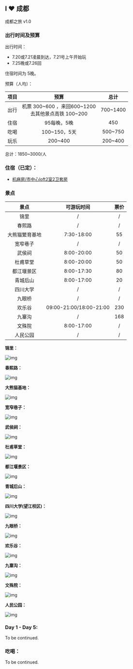 ## I  ❤ 成都

成都之旅 v1.0

### 出行时间及预算

出行时间：

- 7.20或7.21凌晨到达，7.21号上午开始玩
- 7.25晚或7.26回

住宿时间为 5晚。

预算（人均）：

| 项目 |                          预算                           |   总计   |
| :--: | :-----------------------------------------------------: | :------: |
| 出行 | 机票 300~600 ，来回600~1200<br />去其他景点高铁 100~200 | 700~1400 |
| 住宿 |                       95每晚，5晚                       |   450    |
| 吃喝 |                      100~150，5天                       | 500~750  |
| 玩乐 |                         200~400                         | 200~400  |

总计：1850~3000/人



### 住宿（已定）：

- [机麻房/市中心loft2室2卫套房](http://dpurl.cn/W5ae9kT)  

  



### 景点

|      景点      |       可游玩时间        | 票价 |
| :------------: | :---------------------: | :--: |
|      锦里      |            /            |  /   |
|     春熙路     |            /            |  /   |
| 大熊猫繁育基地 |       7:30-18:00        |  55  |
|    宽窄巷子    |            /            |  /   |
|     武侯祠     |       8:00-20:00        |  50  |
|    杜甫草堂    |       8:00-20:00        |  50  |
|   都江堰景区   |       8:00-17:30        |  80  |
|    青城后山    |       8:00-17:00        |  20  |
|    四川大学    |            /            |  /   |
|     九眼桥     |            /            |  /   |
|     欢乐谷     | 09:00-21:00/18:00-21:00 | 230  |
|     九寨沟     |            /            | 168  |
|     文殊院     |       8:00-17:00        |  /   |
|    人民公园    |            /            |  /   |



**锦里：**

![img](https://b1-q.mafengwo.net/s11/M00/D4/28/wKgBEFtlvWWAUOxHACfN0YRJhjI00.jpeg?imageMogr2%2Fthumbnail%2F%21690x370r%2Fgravity%2FCenter%2Fcrop%2F%21690x370%2Fquality%2F100)

**春熙路：**

![img](https://b1-q.mafengwo.net/s11/M00/61/6A/wKgBEFtsXoSADrgpABx1EhcEWyY05.jpeg?imageMogr2%2Fthumbnail%2F%21690x370r%2Fgravity%2FCenter%2Fcrop%2F%21690x370%2Fquality%2F100)

**大熊猫基地：**

![img](https://p1-q.mafengwo.net/s9/M00/99/04/wKgBs1fYx3qADOEbAAtEDC3KXNo01.jpeg?imageMogr2%2Fthumbnail%2F%21690x370r%2Fgravity%2FCenter%2Fcrop%2F%21690x370%2Fquality%2F100)



**宽窄巷子：**

![img](https://b1-q.mafengwo.net/s11/M00/12/5A/wKgBEFti5iSAI2WlAC2l_DlLSvo32.jpeg?imageMogr2%2Fthumbnail%2F%21690x370r%2Fgravity%2FCenter%2Fcrop%2F%21690x370%2Fquality%2F100)

**武侯祠：**

![img](https://b1-q.mafengwo.net/s11/M00/3B/41/wKgBEFpTIjaADHLRAAbM9KsUwLs31.jpeg?imageMogr2%2Fthumbnail%2F%21690x370r%2Fgravity%2FCenter%2Fcrop%2F%21690x370%2Fquality%2F100)

**杜甫草堂：**

![img](https://b1-q.mafengwo.net/s11/M00/A4/4C/wKgBEFrfLwuAer6UABLDEoIcSAw45.jpeg?imageMogr2%2Fthumbnail%2F%21690x370r%2Fgravity%2FCenter%2Fcrop%2F%21690x370%2Fquality%2F100)

**都江堰景区：**

![img](https://n1-q.mafengwo.net/s15/M00/E2/CB/CoUBGV3o1R6AYVVjAAD8nFSyowM27.jpeg?imageMogr2%2Fthumbnail%2F%21690x370r%2Fgravity%2FCenter%2Fcrop%2F%21690x370%2Fquality%2F100)

**青城后山：**

![img](https://b1-q.mafengwo.net/s5/M00/0C/54/wKgB3FIZkZWAFPKcAA8rheyfm1k23.jpeg?imageMogr2%2Fthumbnail%2F%21690x370r%2Fgravity%2FCenter%2Fcrop%2F%21690x370%2Fquality%2F100)



**四川大学(望江校区)：**

![img](http://n1-q.mafengwo.net/s12/M00/99/D7/wKgED1vlgmWAHxUGAB4bI5SO7sw43.jpeg?imageMogr2%2Fthumbnail%2F%21690x370r%2Fgravity%2FCenter%2Fcrop%2F%21690x370%2Fquality%2F100)

**九眼桥：**

![img](http://b1-q.mafengwo.net/s12/M00/A9/61/wKgED1usHmeARJs5ACIgfpO1mrU44.jpeg?imageMogr2%2Fthumbnail%2F%21690x370r%2Fgravity%2FCenter%2Fcrop%2F%21690x370%2Fquality%2F100)

**欢乐谷：**

![img](http://b1-q.mafengwo.net/s12/M00/9C/F4/wKgED1vYDL-ABjuwAAJj_HUARas75.jpeg?imageMogr2%2Fthumbnail%2F%21690x370r%2Fgravity%2FCenter%2Fcrop%2F%21690x370%2Fquality%2F100)

**九寨沟：**

![img](https://p1-q.mafengwo.net/s7/M00/D2/DC/wKgB6lSiDL2AYHqQAAn1eisORm8596.png?imageMogr2%2Fthumbnail%2F%211020x540r%2Fgravity%2FCenter%2Fcrop%2F%211020x540%2Fquality%2F100)

**文殊院：**

![img](http://b1-q.mafengwo.net/s15/M00/55/DF/CoUBGV3qECyAfQWHAAKnDXtgV3g67.jpeg?imageMogr2%2Fthumbnail%2F%21690x370r%2Fgravity%2FCenter%2Fcrop%2F%21690x370%2Fquality%2F100)

**人民公园：**

![img](http://b1-q.mafengwo.net/s15/M00/56/CA/CoUBGV3qEHqAWDGPAAItIInjytQ77.jpeg?imageMogr2%2Fthumbnail%2F%21690x370r%2Fgravity%2FCenter%2Fcrop%2F%21690x370%2Fquality%2F100)

### Day 1 - Day 5:

To be continued.



### 吃喝：

To be continued.




